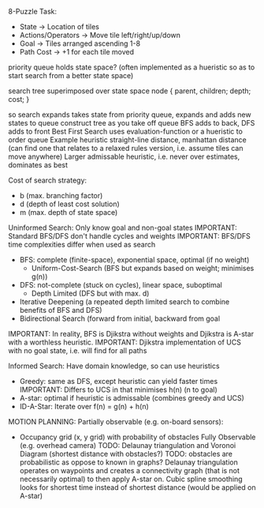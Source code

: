 <!-- SPDX-License-Identifier: zlib-acknowledgement -->
8-Puzzle Task:
* State -> Location of tiles
* Actions/Operators -> Move tile left/right/up/down
* Goal -> Tiles arranged ascending 1-8 
* Path Cost -> +1 for each tile moved

priority queue holds state space?
(often implemented as a hueristic so as to start search from a better state space)

search tree superimposed over state space
node {
  parent, children;
  depth;
  cost;
}

so search expands takes state from priority queue, expands and adds new states to queue
construct tree as you take off queue
BFS adds to back, DFS adds to front
Best First Search uses evaluation-function or a hueristic to order queue
Example heuristic straight-line distance, manhattan distance (can find one that relates to a relaxed rules version, i.e. assume tiles can move anywhere)
Larger admissable heuristic, i.e. never over estimates, dominates as best

Cost of search strategy:
- b (max. branching factor)
- d (depth of least cost solution)
- m (max. depth of state space)

Uninformed Search:
Only know goal and non-goal states
IMPORTANT: Standard BFS/DFS don't handle cycles and weights
IMPORTANT: BFS/DFS time complexities differ when used as search
* BFS: complete (finite-space), exponential space, optimal (if no weight)
  - Uniform-Cost-Search (BFS but expands based on weight; minimises g(n))
* DFS: not-complete (stuck on cycles), linear space, suboptimal
  - Depth Limited (DFS but with max. d)
* Iterative Deepening (a repeated depth limited search to combine benefits of BFS and DFS)
* Bidirectional Search (forward from initial, backward from goal

IMPORTANT: In reality, BFS is Djikstra without weights and Djikstra is A-star with a worthless heuristic.
IMPORTANT: Djikstra implementation of UCS with no goal state, i.e. will find for all paths 

Informed Search:
Have domain knowledge, so can use heuristics
* Greedy: same as DFS, except heuristic can yield faster times
IMPORTANT: Differs to UCS in that minimises h(n) (n to goal)
* A-star: optimal if heuristic is admissable (combines greedy and UCS)
* ID-A-Star: Iterate over f(n) = g(n) + h(n)

MOTION PLANNING:
Partially observable (e.g. on-board sensors):
* Occupancy grid (x, y grid) with probability of obstacles 
Fully Observable (e.g. overhead camera)
TODO: Delaunay triangulation and Voronoi Diagram (shortest distance with obstacles?)
TODO: obstacles are probabilistic as oppose to known in graphs?
Delaunay triangulation operates on waypoints and creates a connectivity graph (that is not necessarily optimal) to then apply A-star on.
Cubic spline smoothing looks for shortest time instead of shortest distance (would be applied on A-star)
